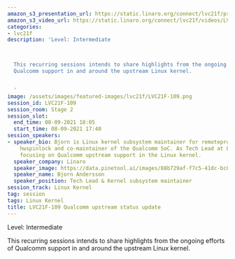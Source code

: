 ```yaml
---
amazon_s3_presentation_url: https://static.linaro.org/connect/lvc21f/presentations/LVC21F-109.pdf
amazon_s3_video_url: https://static.linaro.org/connect/lvc21f/videos/LVC21F-109.mp4
categories:
- lvc21f
description: 'Level: Intermediate 



  This recurring sessions intends to share highlights from the ongoing efforts of
  Qualcomm support in and around the upstream Linux kernel.


  '
image: /assets/images/featured-images/lvc21f/LVC21F-109.png
session_id: LVC21F-109
session_room: Stage 2
session_slot:
  end_time: 08-09-2021 18:05
  start_time: 08-09-2021 17:40
session_speakers:
- speaker_bio: Bjorn is Linux kernel subsystem maintainer for remoteproc, rpmsg and
    hwspinlock and co-maintainer of the Qualcomm SoC. As Tech Lead at Linaro he's
    focusing on Qualcomm upstream support in the Linux kernel.
  speaker_company: Linaro
  speaker_image: https://data.pinetool.ai/images/88b729af-f7c5-41dc-bc8b-e29763f106b5.jpeg
  speaker_name: Bjorn Andersson
  speaker_position: Tech Lead & Kernel subsystem maintainer
session_track: Linux Kernel
tag: session
tags: Linux Kernel
title: LVC21F-109 Qualcomm upstream status update
---
```


Level: Intermediate 


This recurring sessions intends to share highlights from the ongoing efforts of Qualcomm support in and around the upstream Linux kernel.